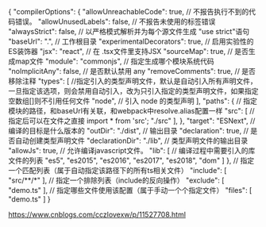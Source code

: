 {
  "compilerOptions": {
    "allowUnreachableCode": true, // 不报告执行不到的代码错误。
    "allowUnusedLabels": false,	// 不报告未使用的标签错误
    "alwaysStrict": false, // 以严格模式解析并为每个源文件生成 "use strict"语句
    "baseUrl": ".", // 工作根目录
    "experimentalDecorators": true, // 启用实验性的ES装饰器
    "jsx": "react", // 在 .tsx文件里支持JSX
    "sourceMap": true, // 是否生成map文件
    "module": "commonjs", // 指定生成哪个模块系统代码
    "noImplicitAny": false, // 是否默认禁用 any
    "removeComments": true, // 是否移除注释
    "types": [ //指定引入的类型声明文件，默认是自动引入所有声明文件，一旦指定该选项，则会禁用自动引入，改为只引入指定的类型声明文件，如果指定空数组[]则不引用任何文件
      "node", // 引入 node 的类型声明
    ],
    "paths": { // 指定模块的路径，和baseUrl有关联，和webpack中resolve.alias配置一样
      "src": [ //指定后可以在文件之直接 import * from 'src';
        "./src"
      ],
    },
    "target": "ESNext", // 编译的目标是什么版本的
    "outDir": "./dist", // 输出目录
    "declaration": true, // 是否自动创建类型声明文件
    "declarationDir": "./lib", // 类型声明文件的输出目录
    "allowJs": true, // 允许编译javascript文件。
    "lib": [ // 编译过程中需要引入的库文件的列表
      "es5",
      "es2015",
      "es2016",
      "es2017",
      "es2018",
      "dom"
    ]
  },
  // 指定一个匹配列表（属于自动指定该路径下的所有ts相关文件）
  "include": [
    "src/**/*"
  ],
  // 指定一个排除列表（include的反向操作）
  "exclude": [
    "demo.ts"
  ],
  // 指定哪些文件使用该配置（属于手动一个个指定文件）
  "files": [
    "demo.ts"
  ]
}


https://www.cnblogs.com/cczlovexw/p/11527708.html